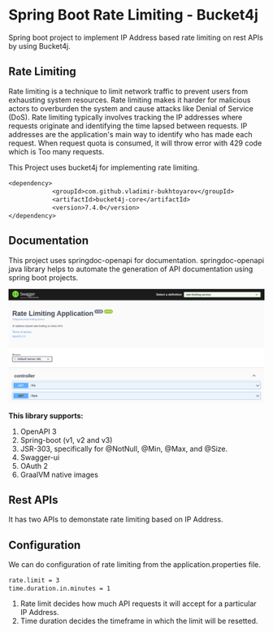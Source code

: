 # Spring Boot Rate Limiting - Bucket4j
Spring boot project to implement IP Address based rate limiting on rest APIs by using Bucket4j.

## Rate Limiting
Rate limiting is a technique to limit network traffic to prevent users from exhausting system resources.
Rate limiting makes it harder for malicious actors to overburden the system and cause attacks like Denial of Service (DoS).
Rate limiting typically involves tracking the IP addresses where requests originate and identifying the time lapsed between requests.
IP addresses are the application's main way to identify who has made each request.
When request quota is consumed, it will throw error with 429 code which is Too many requests.

This Project uses bucket4j for implementing rate limiting.

```
<dependency>
            <groupId>com.github.vladimir-bukhtoyarov</groupId>
            <artifactId>bucket4j-core</artifactId>
            <version>7.4.0</version>
</dependency>
```

## Documentation

This project uses springdoc-openapi for documentation.
springdoc-openapi java library helps to automate the generation of API documentation using spring boot projects.

![swagger.png](assets%2Fimages%2Fswagger.png)

**This library supports:**
1. OpenAPI 3
2. Spring-boot (v1, v2 and v3)
3. JSR-303, specifically for @NotNull, @Min, @Max, and @Size.
4. Swagger-ui
5. OAuth 2
6. GraalVM native images

## Rest APIs

It has two APIs to demonstate rate limiting based on IP Address.

## Configuration

We can do configuration of rate limiting from the application.properties file.

```
rate.limit = 3
time.duration.in.minutes = 1
```
1. Rate limit decides how much API requests it will accept for a particular IP Address.
2. Time duration decides the timeframe in which the limit will be resetted.


